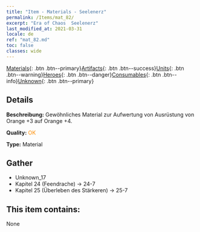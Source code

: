 ```yaml
---
title: "Item - Materials - Seelenerz"
permalink: /Items/mat_82/
excerpt: "Era of Chaos  Seelenerz"
last_modified_at: 2021-03-31
locale: de
ref: "mat_82.md"
toc: false
classes: wide
---
```

 [Materials](/de/Items/){: .btn .btn--primary}[Artifacts](/de/Items/Artifacts/){: .btn .btn--success}[Units](/de/Items/Units/){: .btn .btn--warning}[Heroes](/de/Items/Heroes/){: .btn .btn--danger}[Consumables](/de/Items/Consumables/){: .btn .btn--info}[Unknown](/de/Items/Unknown/){: .btn .btn--primary}

## Details
 **Beschreibung:** Gewöhnliches Material zur Aufwertung von Ausrüstung von Orange +3 auf Orange +4.

 **Quality:** <span style="color: #FF8C00">OK</span>

 **Type:** Material

## Gather

*    Unknown_17 
*    Kapitel 24 (Feendrache) -> 24-7 
*    Kapitel 25 (Überleben des Stärkeren) -> 25-7 

## This item contains:

  None

